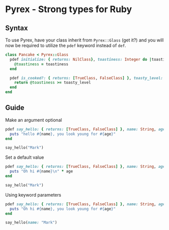 # Pyrex - Strong types for Ruby

## Syntax 

To use Pyrex, have your class inherit from `Pyrex::Glass` (get it?) and you will now be required to utilize the `pdef` keyword instead of `def`.

```ruby
class Pancake < Pyrex::Glass
  pdef initialize: { returns: NilClass}, toastiness: Integer do |toastiness|
    @toastiness = toastiness
  end

  pdef is_cooked?: { returns: [TrueClass, FalseClass] }, toasty_level: Integer do |toasty_level|
    return @toastiness >= toasty_level 
  end
end
```

## Guide

Make an argument optional
```ruby
pdef say_hello: { returns: [TrueClass, FalseClass] }, name: String, age: [Integer, NilClass] do |name, age|
  puts "hello #{name}, you look young for #{age}"
end

say_hello("Mark")
```

Set a default value
```ruby
pdef say_hello: { returns: [TrueClass, FalseClass] }, name: String, age: [Integer, NilClass] do |name, age = 100|
  puts "Oh hi #{name}\n" * age
end

say_hello("Mark")
```

Using keyword parameters
```ruby
pdef say_hello: { returns: [TrueClass, FalseClass] }, name: String, age: [Integer, NilClass] do |name:, age: 100|
  puts "Oh hi #{name}, you look young for #{age}"
end

say_hello(name: "Mark")
```
